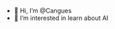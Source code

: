 - 👋 Hi, I’m @Cangues
- 👀 I’m interested in learn about AI


<!---
Cangues/Cangues is a ✨ special ✨ repository because its `README.md` (this file) appears on your GitHub profile.
You can click the Preview link to take a look at your changes.
--->
